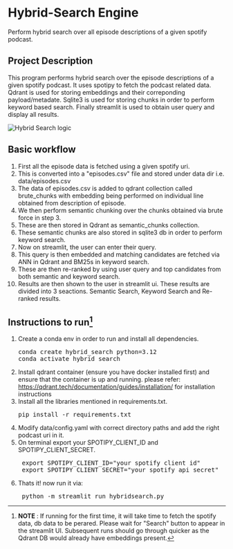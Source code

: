 # Hybrid-Search Engine
Perform hybrid search over all episode descriptions of a given spotify podcast.

## Project Description
This program performs hybrid search over the episode descriptions of a given spotify podcast. 
It uses spotipy to fetch the podcast related data.
Qdrant is used for storing embeddings and their correponding payload/metadate.
Sqlite3 is used for storing chunks in order to perform keyword based search.
Finally streamlit is used to obtain user query and display all results.

![Hybrid Search logic](https://github.com/user-attachments/assets/235f017c-b1ee-4eb0-8ab7-1c28fe234ac5)

## Basic workflow
1. First all the episode data is fetched using a given spotify uri.
2. This is converted into a "episodes.csv" file and stored under data dir i.e. data/episodes.csv
3. The data of episodes.csv is added to qdrant collection called brute_chunks with embedding being performed on individual line obtained from description of episode.
4. We then perform semantic chunking over the chunks obtained via brute force in step 3.
5. These are then stored in Qdrant as semantic_chunks collection.
6. These semantic chunks are also stored in sqlite3 db in order to perform keyword search.
7. Now on streamlit, the user can enter their query.
8. This query is then embedded and matching candidates are fetched via ANN in Qdrant and BM25s in keyword search.
9. These are then re-ranked by using user query and top candidates from both semantic and keyword search.
10. Results are then shown to the user in streamlit ui. These results are divided into 3 seactions. Semantic Search, Keyword Search and Re-ranked results.

## Instructions to run[^1]
1. Create a conda env in order to run and install all dependencies.
   <pre>conda create hybrid_search python=3.12
   conda activate hybrid_search
2. Install qdrant container (ensure you have docker installed first) and ensure that the container is up and running.
   please refer: https://qdrant.tech/documentation/guides/installation/ for installation instructions
3. Install all the libraries mentioned in requirements.txt.
   <pre>pip install -r requirements.txt
4. Modify data/config.yaml with correct directory paths and add the right podcast uri in it.
5. On terminal export your SPOTIPY_CLIENT_ID and SPOTIPY_CLIENT_SECRET.
   <pre> export SPOTIPY_CLIENT_ID="your spotify client id"
    export SPOTIPY_CLIENT_SECRET="your spotify api secret"</pre>
7. Thats it! now run it via:
   <pre> python -m streamlit run hybridsearch.py</pre>
   
  [^1]: __**NOTE**__ : If running for the first time, it will take time to fetch the spotify data, db data to be perared. Please wait for "Search" button to appear in the streamlit UI. Subsequent runs should go through quicker as the Qdrant DB would already have embeddings present.
